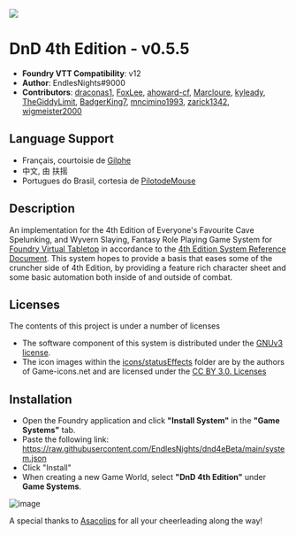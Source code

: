 ![](https://img.shields.io/badge/Foundry-v12-informational)

# DnD 4th Edition - v0.5.5
* **Foundry VTT Compatibility**: v12
* **Author**: EndlesNights#9000
* **Contributors**: [draconas1](https://github.com/draconas1), [FoxLee](https://github.com/FoxLee), [ahoward-cf](https://github.com/ahoward-cf), [Marcloure](https://github.com/Marcloure), [kyleady](https://github.com/kyleady), [TheGiddyLimit](https://github.com/TheGiddyLimit), [BadgerKing7](https://github.com/BadgerKing7), [mncimino1993](https://github.com/mncimino1993), [zarick1342](https://github.com/zarick1342), [wigmeister2000](https://github.com/wigmeister2000)

## **Language Support** 
- Français, courtoisie de [Gilphe](https://github.com/Gilphe)
- 中文, 由 扶摇
- Portugues do Brasil, cortesia de [PilotodeMouse](https://github.com/PilotodeMouse)


## Description
An implementation for the 4th Edition of Everyone's Favourite Cave Spelunking, and Wyvern Slaying, Fantasy Role Playing Game System for [Foundry Virtual Tabletop](https://foundryvtt.com/) in accordance to the [4th Edition System Reference Document](http://weirdzine.com/wp-content/uploads/2015/07/4E_SRD-1.pdf). This system hopes to provide a basis that eases some of the cruncher side of 4th Edition, by providing a feature rich character sheet and some basic automation both inside of and outside of combat.

## Licenses
The contents of this project is under a number of licenses
* The software component of this system is distributed under the [GNUv3 license](https://github.com/EndlesNights/dnd4eBeta/blob/main/LICENSE.txt).
* The icon images within the [icons/statusEffects](https://github.com/EndlesNights/dnd4eBeta/tree/main/icons/statusEffects) folder are by the authors of Game-icons.net and are licensed under the [CC BY 3.0. Licenses](https://creativecommons.org/licenses/by/3.0/legalcode)

## Installation
* Open the Foundry application and click **"Install System"** in the **"Game Systems"** tab.
* Paste the following link: https://raw.githubusercontent.com/EndlesNights/dnd4eBeta/main/system.json
* Click "Install"
* When creating a new Game World, select **"DnD 4th Edition"** under **Game Systems**.

![image](https://user-images.githubusercontent.com/58280840/122214010-991a4d80-ce77-11eb-8b55-98f537e93ebf.png)


A special thanks to [Asacolips](https://gitlab.com/Asacolips) for all your cheerleading along the way!
